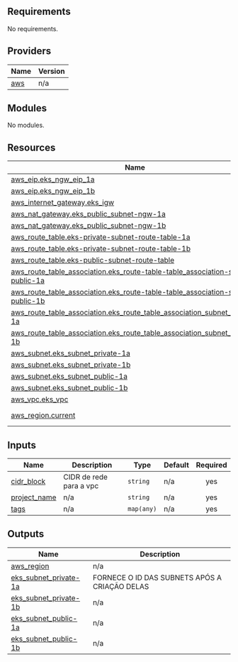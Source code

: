 ## Requirements

No requirements.

## Providers

| Name | Version |
|------|---------|
| <a name="provider_aws"></a> [aws](#provider\_aws) | n/a |

## Modules

No modules.

## Resources

| Name | Type |
|------|------|
| [aws_eip.eks_ngw_eip_1a](https://registry.terraform.io/providers/hashicorp/aws/latest/docs/resources/eip) | resource |
| [aws_eip.eks_ngw_eip_1b](https://registry.terraform.io/providers/hashicorp/aws/latest/docs/resources/eip) | resource |
| [aws_internet_gateway.eks_igw](https://registry.terraform.io/providers/hashicorp/aws/latest/docs/resources/internet_gateway) | resource |
| [aws_nat_gateway.eks_public_subnet-ngw-1a](https://registry.terraform.io/providers/hashicorp/aws/latest/docs/resources/nat_gateway) | resource |
| [aws_nat_gateway.eks_public_subnet-ngw-1b](https://registry.terraform.io/providers/hashicorp/aws/latest/docs/resources/nat_gateway) | resource |
| [aws_route_table.eks-private-subnet-route-table-1a](https://registry.terraform.io/providers/hashicorp/aws/latest/docs/resources/route_table) | resource |
| [aws_route_table.eks-private-subnet-route-table-1b](https://registry.terraform.io/providers/hashicorp/aws/latest/docs/resources/route_table) | resource |
| [aws_route_table.eks-public-subnet-route-table](https://registry.terraform.io/providers/hashicorp/aws/latest/docs/resources/route_table) | resource |
| [aws_route_table_association.eks_route-table-table_association-subnet-public-1a](https://registry.terraform.io/providers/hashicorp/aws/latest/docs/resources/route_table_association) | resource |
| [aws_route_table_association.eks_route-table-table_association-subnet-public-1b](https://registry.terraform.io/providers/hashicorp/aws/latest/docs/resources/route_table_association) | resource |
| [aws_route_table_association.eks_route_table_association_subnet_private-1a](https://registry.terraform.io/providers/hashicorp/aws/latest/docs/resources/route_table_association) | resource |
| [aws_route_table_association.eks_route_table_association_subnet_private-1b](https://registry.terraform.io/providers/hashicorp/aws/latest/docs/resources/route_table_association) | resource |
| [aws_subnet.eks_subnet_private-1a](https://registry.terraform.io/providers/hashicorp/aws/latest/docs/resources/subnet) | resource |
| [aws_subnet.eks_subnet_private-1b](https://registry.terraform.io/providers/hashicorp/aws/latest/docs/resources/subnet) | resource |
| [aws_subnet.eks_subnet_public-1a](https://registry.terraform.io/providers/hashicorp/aws/latest/docs/resources/subnet) | resource |
| [aws_subnet.eks_subnet_public-1b](https://registry.terraform.io/providers/hashicorp/aws/latest/docs/resources/subnet) | resource |
| [aws_vpc.eks_vpc](https://registry.terraform.io/providers/hashicorp/aws/latest/docs/resources/vpc) | resource |
| [aws_region.current](https://registry.terraform.io/providers/hashicorp/aws/latest/docs/data-sources/region) | data source |

## Inputs

| Name | Description | Type | Default | Required |
|------|-------------|------|---------|:--------:|
| <a name="input_cidr_block"></a> [cidr\_block](#input\_cidr\_block) | CIDR de rede para a vpc | `string` | n/a | yes |
| <a name="input_project_name"></a> [project\_name](#input\_project\_name) | n/a | `string` | n/a | yes |
| <a name="input_tags"></a> [tags](#input\_tags) | n/a | `map(any)` | n/a | yes |

## Outputs

| Name | Description |
|------|-------------|
| <a name="output_aws_region"></a> [aws\_region](#output\_aws\_region) | n/a |
| <a name="output_eks_subnet_private-1a"></a> [eks\_subnet\_private-1a](#output\_eks\_subnet\_private-1a) | FORNECE O ID DAS SUBNETS APÓS A CRIAÇÃO DELAS |
| <a name="output_eks_subnet_private-1b"></a> [eks\_subnet\_private-1b](#output\_eks\_subnet\_private-1b) | n/a |
| <a name="output_eks_subnet_public-1a"></a> [eks\_subnet\_public-1a](#output\_eks\_subnet\_public-1a) | n/a |
| <a name="output_eks_subnet_public-1b"></a> [eks\_subnet\_public-1b](#output\_eks\_subnet\_public-1b) | n/a |
